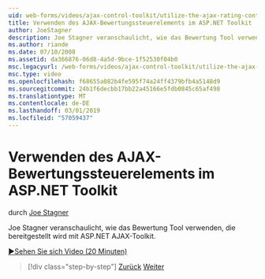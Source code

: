 ```yaml
---
uid: web-forms/videos/ajax-control-toolkit/utilize-the-ajax-rating-control-in-the-aspnet-toolkit
title: Verwenden des AJAX-Bewertungssteuerelements im ASP.NET Toolkit | Microsoft-Dokumentation
author: JoeStagner
description: Joe Stagner veranschaulicht, wie das Bewertung Tool verwenden, die bereitgestellt wird mit ASP.NET AJAX-Toolkit.
ms.author: riande
ms.date: 07/10/2008
ms.assetid: da366876-06d8-4a5d-9bce-1f52530f04b0
msc.legacyurl: /web-forms/videos/ajax-control-toolkit/utilize-the-ajax-rating-control-in-the-aspnet-toolkit
msc.type: video
ms.openlocfilehash: f68655a082b4fe595f74a24ff4379bfb4a5148d9
ms.sourcegitcommit: 24b1f6decbb17bb22a45166e5fdb0845c65af498
ms.translationtype: MT
ms.contentlocale: de-DE
ms.lasthandoff: 03/01/2019
ms.locfileid: "57059437"
---
```

<a name="utilize-the-ajax-rating-control-in-the-aspnet-toolkit"></a>Verwenden des AJAX-Bewertungssteuerelements im ASP.NET Toolkit
====================
durch [Joe Stagner](https://github.com/JoeStagner)

Joe Stagner veranschaulicht, wie das Bewertung Tool verwenden, die bereitgestellt wird mit ASP.NET AJAX-Toolkit.

[&#9654;Sehen Sie sich Video (20 Minuten)](https://channel9.msdn.com/Blogs/ASP-NET-Site-Videos/utilize-the-ajax-rating-control-in-the-aspnet-toolkit)

> [!div class="step-by-step"]
> [Zurück](how-do-i-the-ajax-toolkit-reorder-control.md)
> [Weiter](control-extenders.md)
